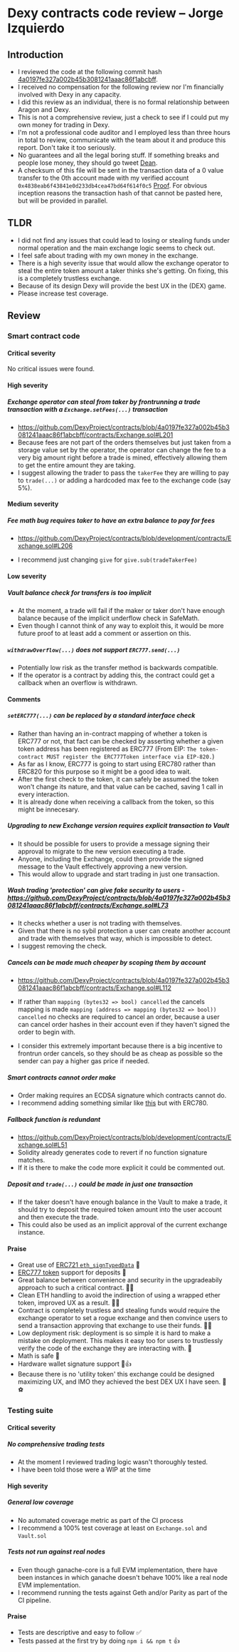 # Dexy contracts code review – Jorge Izquierdo

## Introduction

- I reviewed the code at the following commit hash [ 4a0197fe327a002b45b3081241aaac86f1abcbff](https://github.com/DexyProject/contracts/tree/4a0197fe327a002b45b3081241aaac86f1abcbff).
- I received no compensation for the following review nor I'm financially
involved with Dexy in any capacity.
- I did this review as an individual, there is no formal relationship between
Aragon and Dexy.
- This is not a comprehensive review, just a check to see if I could put my own
money for trading in Dexy.
- I'm not a professional code auditor and I employed less than three hours in
total to review, communicate with the team about it and produce this report.
Don't take it too seriously.
- No guarantees and all the legal boring stuff. If something breaks and people lose money, they should go tweet [Dean](https://twitter.com/DeanEigenmann).
- A checksum of this file will be sent in the transaction data of a 0 value
transfer to the 0th account made with my verified account
`0x4838eab6f43841e0d233db4cea47bd64f614f0c5`
[Proof](https://etherscan.io/tx/0x5aaeb2d0361dbdf3b4ecadad1b49c239eb1b3b5e1cf973f6a4597ad56edc47b9). For obvious inception reasons the transaction hash of that
cannot be pasted here, but will be provided in parallel.

## TLDR

- I did not find any issues that could lead to losing or stealing funds under normal operation and the main exchange logic seems to check out.
- I feel safe about trading with my own money in the exchange.
- There is a high severity issue that would allow the exchange operator to steal
the entire token amount a taker thinks she's getting. On fixing, this is a
completely trustless exchange.
- Because of its design Dexy will provide the best UX in the (DEX) game.
- Please increase test coverage.

## Review

### Smart contract code

#### Critical severity

No critical issues were found.

#### High severity

##### Exchange operator can steal from taker by frontrunning a trade transaction with a `Exchange.setFees(...)` transaction
- https://github.com/DexyProject/contracts/blob/4a0197fe327a002b45b3081241aaac86f1abcbff/contracts/Exchange.sol#L201
- Because fees are not part of the orders themselves but just taken from a
storage value set by the operator, the operator can change the fee to a very
big amount right before a trade is mined, effectively allowing them to get the
entire amount they are taking.
- I suggest allowing the trader to pass the `takerFee` they are willing
to pay to `trade(...)` or adding a hardcoded max fee to the exchange code (say
5%).

#### Medium severity

##### Fee math bug requires taker to have an extra balance to pay for fees
- https://github.com/DexyProject/contracts/blob/development/contracts/Exchange.sol#L206

- I recommend just changing `give` for `give.sub(tradeTakerFee)`

#### Low severity

##### Vault balance check for transfers is too implicit
- At the moment, a trade will fail if the maker or taker don't have enough
balance because of the implicit underflow check in SafeMath.
- Even though I cannot think of any way to exploit this, it would be more future
proof to at least add a comment or assertion on this.

##### `withdrawOverflow(...)` does not support `ERC777.send(...)`
- Potentially low risk as the transfer method is backwards compatible.
- If the operator is a contract by adding this, the contract could get a callback
when an overflow is withdrawn.

#### Comments

##### `setERC777(...)` can be replaced by a standard interface check
- Rather than having an in-contract mapping of whether a token is ERC777 or not,
that fact can be checked by asserting whether a given token address has been
registered as ERC777 (From EIP: `The token-contract MUST register the ERC777Token interface via EIP-820.`)
- As far as I know, ERC777 is going to start using ERC780 rather than ERC820 for
this purpose so it might be a good idea to wait.
- After the first check to the token, it can safely be assumed the token won't
change its nature, and that value can be cached, saving 1 call in every
interaction.
- It is already done when receiving a callback from the token, so this might
be innecesary.

##### Upgrading to new Exchange version requires explicit transaction to Vault
- It should be possible for users to provide a message signing their approval
to migrate to the new version executing a trade.
- Anyone, including the Exchange, could then provide the signed message to the
Vault effectively approving a new version.
- This would allow to upgrade and start trading in just one transaction.

##### Wash trading 'protection' can give fake security to users - https://github.com/DexyProject/contracts/blob/4a0197fe327a002b45b3081241aaac86f1abcbff/contracts/Exchange.sol#L73

- It checks whether a user is not trading with themselves.
- Given that there is no sybil protection a user can create another account and
trade with themselves that way, which is impossible to detect.
- I suggest removing the check.

##### Cancels can be made much cheaper by scoping them by account
- https://github.com/DexyProject/contracts/blob/4a0197fe327a002b45b3081241aaac86f1abcbff/contracts/Exchange.sol#L112

- If rather than `mapping (bytes32 => bool) cancelled` the cancels mapping is
made `mapping (address => mapping (bytes32 => bool)) cancelled` no checks are
required to cancel an order, because a user can cancel order hashes in their
account even if they haven't signed the order to begin with.
- I consider this extremely important because there is a big incentive to
frontrun order cancels, so they should be as cheap as possible so the sender can
pay a higher gas price if needed.

##### Smart contracts cannot order make
- Order making requires an ECDSA signature which contracts cannot do.
- I recommend adding something similar like
[this](https://github.com/0xProject/ZEIPs/issues/7#issuecomment-355280219) but
with ERC780.


##### Fallback function is redundant
- https://github.com/DexyProject/contracts/blob/development/contracts/Exchange.sol#L51
- Solidity already generates code to revert if no function signature matches.
- If it is there to make the code more explicit it could be commented out.

##### Deposit and `trade(...)` could be made in just one transaction
- If the taker doesn't have enough balance in the Vault to make a trade, it
should try to deposit the required token amount into the user account and then
execute the trade.
- This could also be used as an implicit approval of the current exchange
instance.

#### Praise
- Great use of [ERC721 `eth_signTypedData`](https://github.com/ethereum/EIPs/pull/712) 🔏
- [ERC777 token](https://github.com/ethereum/EIPs/issues/777) support for deposits 🤩
- Great balance between convenience and security in the upgradeabily approach to
such a critical contract. 🕵️‍♀️
- Clean ETH handling to avoid the indirection of using a wrapped ether token,
improved UX as a result. 🏋️‍♀️
- Contract is completely trustless and stealing funds would require the exchange
operator to set a rogue exchange and then convince users to send a transaction
approving that exchange to use their funds. 🙅‍♀️
- Low deployment risk: deployment is so simple it is hard to make a mistake on
deployment. This makes it easy too for users to trustlessly verify the code of
the exchange they are interacting with. 🚀
- Math is safe 📓
- Hardware wallet signature support 🙏👍
- Because there is no 'utility token' this exchange could be designed maximizing
UX, and IMO they achieved the best DEX UX I have seen. 🥅⚽️

### Testing suite

#### Critical severity

##### No comprehensive trading tests
- At the moment I reviewed trading logic wasn't thoroughly tested.
- I have been told those were a WIP at the time

#### High severity

##### General low coverage
- No automated coverage metric as part of the CI process
- I recommend a 100% test coverage at least on `Exchange.sol` and `Vault.sol`

##### Tests not run against real nodes
- Even though ganache-core is a full EVM implementation, there have been instances in which
ganache doesn't behave 100% like a real node EVM implementation.
- I recommend running the tests against Geth and/or Parity as part of the CI pipeline.

#### Praise
- Tests are descriptive and easy to follow ✅
- Tests passed at the first try by doing `npm i && npm t` 👍
